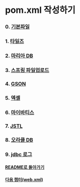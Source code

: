 # pom.xml 작성하기

### 0. [기본파일](pom/기본파일.md)
### 1. [타일즈](pom/타일즈_tiles.md)
### 2. [마리아 DB](pom/마리아DB_mariaDB.md)
### 3. [스프링 파일업로드](pom/스프링파일업로드_springfileupload.md)
### 4. [GSON](pom/gson_json.md)
### 5. [엑셀](pom/excel_엑셀.md)
### 6. [마이바티스](pom/마이바티스_mybatis.md)
### 7. [JSTL](pom/jstl.md)
### 8. [오라클 DB](pom/오라클DB_oracleDB.md)
### 9. [jdbc 로그](pom/jdbc_log.md)

#### [README로 돌아가기](README.md)
#### [다음 챕터(web.xml)](web.xml.md)


